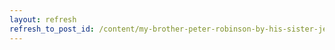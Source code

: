 ```yaml
---
layout: refresh
refresh_to_post_id: /content/my-brother-peter-robinson-by-his-sister-jean-porter
---
```

